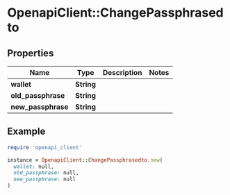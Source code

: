 # OpenapiClient::ChangePassphrasedto

## Properties

| Name | Type | Description | Notes |
| ---- | ---- | ----------- | ----- |
| **wallet** | **String** |  |  |
| **old_passphrase** | **String** |  |  |
| **new_passphrase** | **String** |  |  |

## Example

```ruby
require 'openapi_client'

instance = OpenapiClient::ChangePassphrasedto.new(
  wallet: null,
  old_passphrase: null,
  new_passphrase: null
)
```

